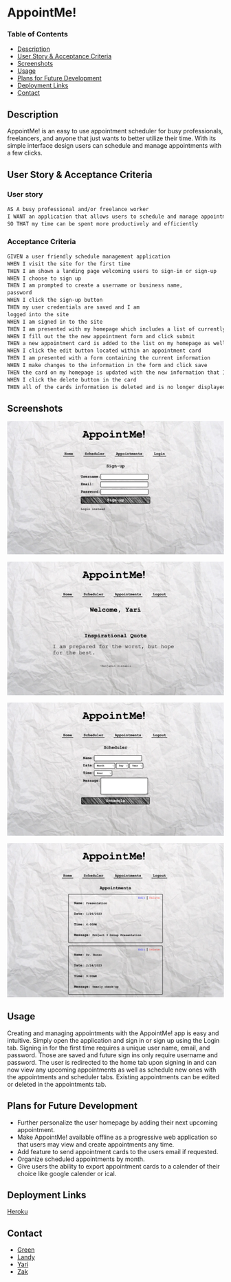 # AppointMe!

### Table of Contents
- [Description](#Description)
- [User Story & Acceptance Criteria](#User_Story_&_Acceptance_Criteria)
- [Screenshots](#Screenshots)
- [Usage](#Usage)
- [Plans for Future Development](#Plans_for_Future_Development)
- [Deployment Links](#Deployment_Links)
- [Contact](#Contact)

## Description
AppointMe! is an easy to use appointment scheduler for busy professionals, freelancers, and anyone that just wants to better utilize their time. With its simple interface design users can schedule and manage appointments with a few clicks.  

## User Story & Acceptance Criteria

### User story
```md 
AS A busy professional and/or freelance worker
I WANT an application that allows users to schedule and manage appointments with me as well as let me schedule and manage appointments with other users
SO THAT my time can be spent more productively and efficiently
```

### Acceptance Criteria
```md 
GIVEN a user friendly schedule management application
WHEN I visit the site for the first time
THEN I am shown a landing page welcoming users to sign-in or sign-up
WHEN I choose to sign up 
THEN I am prompted to create a username or business name, 
password
WHEN I click the sign-up button
THEN my user credentials are saved and I am 
logged into the site
WHEN I am signed in to the site 
THEN I am presented with my homepage which includes a list of currently scheduled appointment cards containing appointment information, edit, and delete buttons, as well as a form to schedule new appointments with other users
WHEN I fill out the the new appointment form and click submit
THEN a new appointment card is added to the list on my homepage as well as the user with whom it is scheduled
WHEN I click the edit button located within an appointment card
THEN I am presented with a form containing the current information 
WHEN I make changes to the information in the form and click save
THEN the card on my homepage is updated with the new information that I entered
WHEN I click the delete button in the card
THEN all of the cards information is deleted and is no longer displayed on the homepage
```

## Screenshots
![AppointMe! login](./client/src/assets/images/appoint-me.herokuapp.com%3Asignup_.png)

![AppointMe! welcome screen](./client/src/assets/images/appoint-me.herokuapp.com_.png)

![AppointMe! scheduler](./client/src/assets/images/appoint-me.herokuapp.com%3Ascheduler_.png)

![AppointMe! appointments](./client/src/assets/images/appoint-me.herokuapp.com%3Aappointments_.png)

## Usage
Creating and managing appointments with the AppointMe! app is easy and intuitive. Simply open the application and sign in or sign up using the Login tab. Signing in for the first time requires a unique user name, email, and password. Those are saved and future sign ins only require username and password. The user is redirected to the home tab upon signing in and can now view any upcoming appointments as well as schedule new ones with the appointments and scheduler tabs. Existing appointments can be edited or deleted in the appointments tab.

## Plans for Future Development
- Further personalize the user homepage by adding their next upcoming appointment.
- Make AppointMe! available offline as a progressive web application so that users may view and create appointments any time.
- Add feature to send appointment cards to the users email if requested.
- Organize scheduled appointments by month.
- Give users the ability to export appointment cards to a calender of their choice like google calender or ical.

## Deployment Links
[Heroku](https://appoint-me.herokuapp.com/)

## Contact
- [Green](https://github.com/mrgreen12375)
- [Landy](https://github.com/Landycodes)
- [Yari](https://github.com/FixieGemini)
- [Zak](https://github.com/taylorzak)